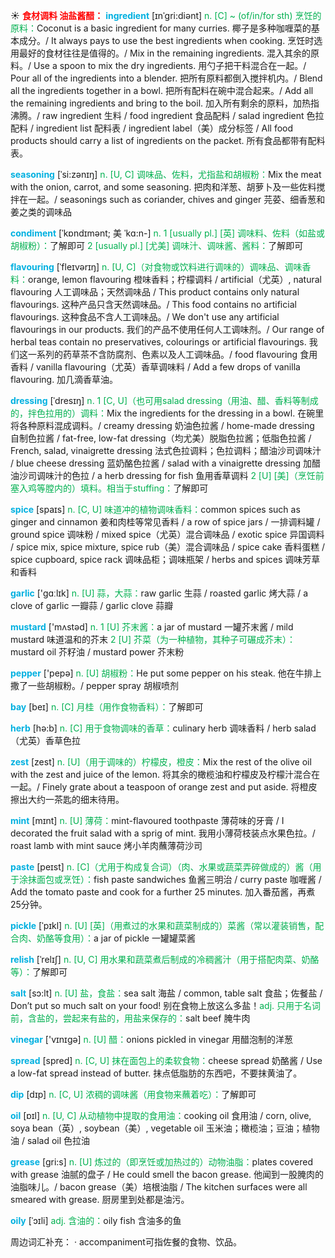 ☀ <font color="red">**食材调料 油盐酱醋：**</font>
<font color="sky blue">**ingredient**</font> [ɪnˈgri:diənt]
<font color="#00b050">n. [C] ~ (of/in/for sth) 烹饪的原料：</font>Coconut is a basic ingredient for many curries. 椰子是多种咖喱菜的基本成分。/ It always pays to use the best ingredients when cooking. 烹饪时选用最好的食材往往是值得的。/ Mix in the remaining ingredients. 混入其余的原料。/ Use a spoon to mix the dry ingredients. 用勺子把干料混合在一起。/ Pour all of the ingredients into a blender. 把所有原料都倒入搅拌机内。/ Blend all the ingredients together in a bowl. 把所有配料在碗中混合起来。/ Add all the remaining ingredients and bring to the boil. 加入所有剩余的原料，加热指沸腾。/ raw ingredient 生料 / food ingredient 食品配料 / salad ingredient 色拉配料 / ingredient list 配料表 / ingredient label（美）成分标签 / All food products should carry a list of ingredients on the packet. 所有食品都带有配料表。           

<font color="sky blue">**seasoning**</font> [ˈsi:zənɪŋ]
<font color="#00b050">n. [U, C] 调味品、佐料，尤指盐和胡椒粉：</font>Mix the meat with the onion, carrot, and some seasoning. 把肉和洋葱、胡萝卜及一些佐料搅拌在一起。/ seasonings such as coriander, chives and ginger 芫荽、细香葱和姜之类的调味品

<font color="sky blue">**condiment**</font> [ˈkɒndɪmənt; 美 ˈkɑ:n-]
<font color="#00b050">n. 1 [usually pl.] [英] 调味料、佐料（如盐或胡椒粉）：</font>了解即可 <font color="#00b050">2 [usually pl.] [尤美] 调味汁、调味酱、酱料：</font>了解即可
            
<font color="sky blue">**flavouring**</font> [ˈfleɪvərɪŋ]
<font color="#00b050">n. [U, C]（对食物或饮料进行调味的）调味品、调味香料：</font>orange, lemon flavouring 橙味香料；柠檬调料 / artificial（尤英）, natural flavouring 人工调味品；天然调味品 / This product contains only natural flavourings. 这种产品只含天然调味品。/ This food contains no artificial flavourings. 这种食品不含人工调味品。/ We don't use any artificial flavourings in our products. 我们的产品不使用任何人工调味剂。/ Our range of herbal teas contain no preservatives, colourings or artificial flavourings. 我们这一系列的药草茶不含防腐剂、色素以及人工调味品。/ food flavouring 食用香料 / vanilla flavouring（尤英）香草调味料 / Add a few drops of vanilla flavouring. 加几滴香草油。                     

<font color="sky blue">**dressing**</font> [ˈdresɪŋ]
<font color="#00b050">n. 1 [C, U]（也可用salad dressing（用油、醋、香料等制成的，拌色拉用的）调料：</font>Mix the ingredients for the dressing in a bowl. 在碗里将各种原料混成调料。/ creamy dressing 奶油色拉酱 / home-made dressing 自制色拉酱 / fat-free, low-fat dressing（均尤美）脱脂色拉酱；低脂色拉酱 / French, salad, vinaigrette dressing 法式色拉调料；色拉调料；醋油沙司调味汁 / blue cheese dressing 蓝奶酪色拉酱 / salad with a vinaigrette dressing 加醋油沙司调味汁的色拉 / a herb dressing for fish 鱼用香草调料 <font color="#00b050">2 [U] [美]（烹饪前塞入鸡等膛内的）填料。相当于stuffing：</font>了解即可
 
<font color="sky blue">**spice**</font> [spaɪs]
<font color="#00b050">n. [C, U] 味道冲的植物调味香料：</font>common spices such as ginger and cinnamon 姜和肉桂等常见香料 / a row of spice jars / 一排调料罐 / ground spice 调味粉 / mixed spice（尤英）混合调味品 / exotic spice 异国调料 / spice mix, spice mixture, spice rub（美）混合调味品 / spice cake 香料蛋糕 / spice cupboard, spice rack 调味品柜；调味瓶架 / herbs and spices 调味芳草和香料

<font color="sky blue">**garlic**</font> ['ɡɑːlɪk] 
<font color="#00b050">n. [U] 蒜，大蒜：</font>raw garlic 生蒜 / roasted garlic 烤大蒜 / a clove of garlic 一瓣蒜 / garlic clove 蒜瓣

<font color="sky blue">**mustard**</font> ['mʌstəd] 
<font color="#00b050">n. 1 [U] 芥末酱：</font>a jar of mustard 一罐芥末酱 / mild mustard 味道温和的芥末 <font color="#00b050">2 [U] 芥菜（为一种植物，其种子可碾成芥末）：</font>mustard oil 芥籽油 / mustard power 芥末粉

<font color="sky blue">**pepper**</font> ['pepə] 
<font color="#00b050">n. [U] 胡椒粉：</font>He put some pepper on his steak. 他在牛排上撒了一些胡椒粉。/ pepper spray 胡椒喷剂

<font color="sky blue">**bay**</font> [beɪ] 
<font color="#00b050">n. [C] 月桂（用作食物香料）：</font>了解即可

<font color="sky blue">**herb**</font> [hə:b] 
<font color="#00b050">n. [C] 用于食物调味的香草：</font>culinary herb 调味香料 / herb salad（尤英）香草色拉
           
<font color="sky blue">**zest**</font> [zest]
<font color="#00b050">n. [U]（用于调味的）柠檬皮，橙皮：</font>Mix the rest of the olive oil with the zest and juice of the lemon. 将其余的橄榄油和柠檬皮及柠檬汁混合在一起。/ Finely grate about a teaspoon of orange zest and put aside. 将橙皮擦出大约一茶匙的细末待用。
           
<font color="sky blue">**mint**</font> [mɪnt]
<font color="#00b050">n. [U] 薄荷：</font>mint-flavoured toothpaste 薄荷味的牙膏 / I decorated the fruit salad with a sprig of mint. 我用小薄荷枝装点水果色拉。/ roast lamb with mint sauce 烤小羊肉蘸薄荷沙司

<font color="sky blue">**paste**</font> [peɪst]
<font color="#00b050">n. [C]（尤用于构成复合词）（肉、水果或蔬菜弄碎做成的）酱（用于涂抹面包或烹饪）：</font>fish paste sandwiches 鱼酱三明治 / curry paste 咖喱酱 / Add the tomato paste and cook for a further 25 minutes. 加入番茄酱，再煮25分钟。

<font color="sky blue">**pickle**</font> [ˈpɪkl]
<font color="#00b050">n. [U] [英]（用煮过的水果和蔬菜制成的）菜酱（常以灌装销售，配合肉、奶酪等食用）：</font>a jar of pickle 一罐罐菜酱

<font color="sky blue">**relish**</font> [ˈrelɪʃ]
<font color="#00b050">n. [U, C] 用水果和蔬菜煮后制成的冷稠酱汁（用于搭配肉菜、奶酪等）：</font>了解即可
           
<font color="sky blue">**salt**</font> [sɔ:lt] 
<font color="#00b050">n. [U] 盐，食盐：</font>sea salt 海盐 / common, table salt 食盐；佐餐盐 / Don’t put so much salt on your food! 别在食物上放这么多盐！<font color="#00b050">adj. 只用于名词前，含盐的，尝起来有盐的，用盐来保存的：</font>salt beef 腌牛肉

<font color="sky blue">**vinegar**</font> ['vɪnɪɡə] 
<font color="#00b050">n. [U] 醋：</font>onions pickled in vinegar 用醋泡制的洋葱

<font color="sky blue">**spread**</font> [spred] 
<font color="#00b050">n. [C, U] 抹在面包上的柔软食物：</font>cheese spread 奶酪酱 / Use a low-fat spread instead of butter. 抹点低脂肪的东西吧，不要抹黄油了。

<font color="sky blue">**dip**</font> [dɪp] 
<font color="#00b050">n. [C, U] 浓稠的调味酱（用食物来蘸着吃）：</font>了解即可

<font color="sky blue">**oil**</font> [ɒɪl] 
<font color="#00b050">n. [U, C] 从动植物中提取的食用油：</font>cooking oil 食用油 / corn, olive, soya bean（英）, soybean（美）, vegetable oil 玉米油；橄榄油；豆油；植物油 / salad oil 色拉油
           
<font color="sky blue">**grease**</font> [gri:s]
<font color="#00b050">n. [U] 炼过的（即烹饪或加热过的）动物油脂：</font>plates covered with grease 油腻的盘子 / He could smell the bacon grease. 他闻到一股腌肉的油脂味儿。/ bacon grease（美）培根油脂 / The kitchen surfaces were all smeared with grease. 厨房里到处都是油污。
                       
<font color="sky blue">**oily**</font> [ˈɔɪli]
<font color="#00b050">adj. 含油的：</font>oily fish 含油多的鱼

周边词汇补充：
· accompaniment可指佐餐的食物、饮品。
